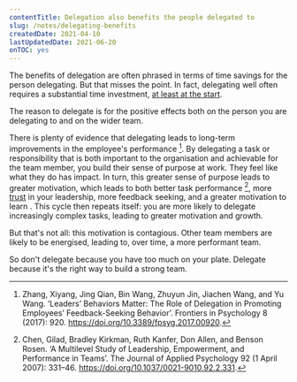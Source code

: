 ```yaml
---
contentTitle: Delegation also benefits the people delegated to
slug: /notes/delegating-benefits
createdDate: 2021-04-10
lastUpdatedDate: 2021-06-20
onTOC: yes
---
```


The benefits of delegation are often phrased in terms of time savings for the person delegating. But that misses the point. In fact, delegating well often requires a substantial time investment, [at least at the start](/notes/salvaging-delegated-project).

The reason to delegate is for the positive effects both on the person you are delegating to and on the wider team.

There is plenty of evidence that delegating leads to long-term improvements in the employee's performance [^1]. By delegating a task or responsibility that is both important to the organisation and achievable for the team member, you build their sense of purpose at work. They feel like what they do has impact. In turn, this greater sense of purpose leads to greater motivation, which leads to both better task performance [^2], more [trust](/notes/what-is-trust) in your leadership, more feedback seeking, and a greater motivation to learn <!--[^3]-->. This cycle then repeats itself: you are more likely to delegate increasingly complex tasks, leading to greater motivation and growth.

But that's not all: this motivation is contagious. Other team members are likely to be energised, leading to, over time, a more performant team<!--[^4]-->.

So don't delegate because you have too much on your plate. Delegate because it's the right way to build a strong team.

[^1]: Zhang, Xiyang, Jing Qian, Bin Wang, Zhuyun Jin, Jiachen Wang, and Yu Wang. ‘Leaders’ Behaviors Matter: The Role of Delegation in Promoting Employees’ Feedback-Seeking Behavior’. Frontiers in Psychology 8 (2017): 920. https://doi.org/10.3389/fpsyg.2017.00920.
[^2]: Chen, Gilad, Bradley Kirkman, Ruth Kanfer, Don Allen, and Benson Rosen. ‘A Multilevel Study of Leadership, Empowerment, and Performance in Teams’. The Journal of Applied Psychology 92 (1 April 2007): 331–46. https://doi.org/10.1037/0021-9010.92.2.331.
<!-- [^3]: Uhl Bien et al 2000? Some citation would be good here -->
<!--[^4]: Bandura 1994?-->
